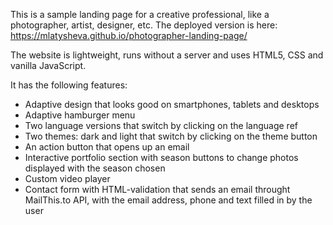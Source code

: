 This is a sample landing page for a creative professional, like a photographer, artist, designer, etc.
The deployed version is here: https://mlatysheva.github.io/photographer-landing-page/ 

The website is lightweight, runs without a server and uses HTML5, CSS and vanilla JavaScript.

It has the following features:

- Adaptive design that looks good on smartphones, tablets and desktops
- Adaptive hamburger menu
- Two language versions that switch by clicking on the language ref
- Two themes: dark and light that switch by clicking on the theme button
- An action button that opens up an email
- Interactive portfolio section with season buttons to change photos displayed with the season chosen
- Custom video player
- Contact form with HTML-validation that sends an email throught MailThis.to API, with the email address, phone and text filled in by the user